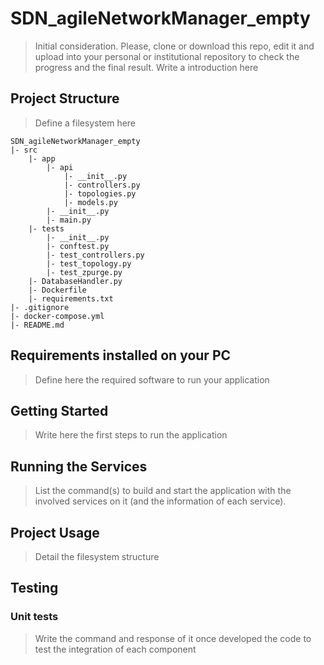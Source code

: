 # SDN_agileNetworkManager_empty

> Initial consideration. Please, clone or download this repo, edit it and upload into your personal or institutional repository to check the progress and the final result.
> Write a introduction here

## Project Structure

> Define a filesystem here

```
SDN_agileNetworkManager_empty
|- src
    |- app
        |- api
            |- __init__.py
            |- controllers.py
            |- topologies.py
            |- models.py
        |- __init__.py
        |- main.py
    |- tests
        |- __init__.py
        |- conftest.py
        |- test_controllers.py
        |- test_topology.py
        |- test_zpurge.py
    |- DatabaseHandler.py
    |- Dockerfile
    |- requirements.txt
|- .gitignore
|- docker-compose.yml
|- README.md
``` 

## Requirements installed on your PC

> Define here the required software to run your application



## Getting Started

> Write here the first steps to run the application


## Running the Services

> List the command(s) to build and start the application with the involved services on it (and the information of each service).


## Project Usage

> Detail the filesystem structure



## Testing

### Unit tests 
> Write the command and response of it once developed the code to test the integration of each component